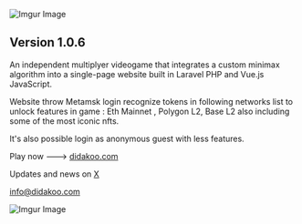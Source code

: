 ![Imgur Image](http://i.imgur.com/3SqZpCN.jpg)


## Version 1.0.6

An independent multiplyer videogame that integrates a custom minimax algorithm into a single-page website built in Laravel PHP and Vue.js JavaScript.   

Website throw Metamsk login recognize tokens in following networks list to unlock features in game : Eth Mainnet , Polygon L2, Base L2 also including some of the most iconic nfts.
 
It's also possible login as anonymous guest with less features.

Play now  ---> [didakoo.com](https://didakoo.com) 



Updates and news on [X](https://twitter.com/didakoo_games) 
<!-- [Medium](https://medium.com/@didakoo)  -->

info@didakoo.com


![Imgur Image](http://i.imgur.com/fj8XkoO.jpg)


